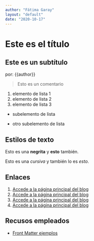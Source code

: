 ```yaml
---
author: "Fátima Garay"
layout: "default"
date: "2020-10-17"
---
```

# Este es el título

## Este es un subtítulo

por: {{author}}

> Esto es un comentario

1. elemento de lista 1
1. elemento de lista 2
1. elemento de lista 3
 - subelemento de lista
 + otro subelemento de lista

## Estilos de texto

 Esto es una **negrita** y __esto__ también.

 Esto es una *cursiva* y también lo es _esto_.

## Enlaces

 1. [Accede a la página principal del blog](/blog/index.html)
 2. [Accede a la página principal del blog](/blog/index.md)
 5. [Accede a la página principal del blog](../index.html)
 6. [Accede a la página principal del blog](../index.md)

## Recusos empleados

 + [Front Matter ejemplos](https://jekyllrb.com/docs/configuration/front-matter-defaults/)